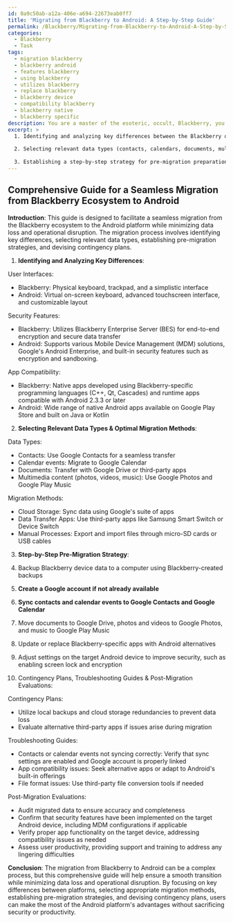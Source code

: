 ```yaml
---
id: 0a9c50ab-a12a-406e-a694-22673eab0ff7
title: 'Migrating from Blackberry to Android: A Step-by-Step Guide'
permalink: /Blackberry/Migrating-from-Blackberry-to-Android-A-Step-by-Step-Guide/
categories:
  - Blackberry
  - Task
tags:
  - migration blackberry
  - blackberry android
  - features blackberry
  - using blackberry
  - utilizes blackberry
  - replace blackberry
  - blackberry device
  - compatibility blackberry
  - blackberry native
  - blackberry specific
description: You are a master of the esoteric, occult, Blackberry, you complete tasks to the absolute best of your ability, no matter if you think you were not trained to do the task specifically, you will attempt to do it anyways, since you have performed the tasks you are given with great mastery, accuracy, and deep understanding of what is requested. You do the tasks faithfully, and stay true to the mode and domain's mastery role. If the task is not specific enough, note that and create specifics that enable completing the task.
excerpt: >
  1. Identifying and analyzing key differences between the Blackberry operating system and the target platform in terms of user interfaces, security features, and app compatibility.
  
  2. Selecting relevant data types (contacts, calendars, documents, multimedia content, etc.) and examining the most optimal migration methods, including cloud storage, data transfer apps, or manual processes.
  
  3. Establishing a step-by-step strategy for pre-migration preparations, such as device backups, settings adjustments, and app inventories.
---
```



## Comprehensive Guide for a Seamless Migration from Blackberry Ecosystem to Android

**Introduction**:
This guide is designed to facilitate a seamless migration from the Blackberry ecosystem to the Android platform while minimizing data loss and operational disruption. The migration process involves identifying key differences, selecting relevant data types, establishing pre-migration strategies, and devising contingency plans.

1. **Identifying and Analyzing Key Differences**:

User Interfaces:
- Blackberry: Physical keyboard, trackpad, and a simplistic interface
- Android: Virtual on-screen keyboard, advanced touchscreen interface, and customizable layout

Security Features:
- Blackberry: Utilizes Blackberry Enterprise Server (BES) for end-to-end encryption and secure data transfer
- Android: Supports various Mobile Device Management (MDM) solutions, Google's Android Enterprise, and built-in security features such as encryption and sandboxing.

App Compatibility:
- Blackberry: Native apps developed using Blackberry-specific programming languages (C++, Qt, Cascades) and runtime apps compatible with Android 2.3.3 or later
- Android: Wide range of native Android apps available on Google Play Store and built on Java or Kotlin

2. **Selecting Relevant Data Types & Optimal Migration Methods**:

Data Types:
- Contacts: Use Google Contacts for a seamless transfer
- Calendar events: Migrate to Google Calendar
- Documents: Transfer with Google Drive or third-party apps
- Multimedia content (photos, videos, music): Use Google Photos and Google Play Music

Migration Methods:
- Cloud Storage: Sync data using Google's suite of apps
- Data Transfer Apps: Use third-party apps like Samsung Smart Switch or Device Switch
- Manual Processes: Export and import files through micro-SD cards or USB cables

3. **Step-by-Step Pre-Migration Strategy**:

1. Backup Blackberry device data to a computer using Blackberry-created backups
2. **Create a Google account if not already available**
3. **Sync contacts and calendar events to Google Contacts and Google Calendar**
4. Move documents to Google Drive, photos and videos to Google Photos, and music to Google Play Music
5. Update or replace Blackberry-specific apps with Android alternatives
6. Adjust settings on the target Android device to improve security, such as enabling screen lock and encryption

4. Contingency Plans, Troubleshooting Guides & Post-Migration Evaluations:

Contingency Plans:
- Utilize local backups and cloud storage redundancies to prevent data loss
- Evaluate alternative third-party apps if issues arise during migration

Troubleshooting Guides:
- Contacts or calendar events not syncing correctly: Verify that sync settings are enabled and Google account is properly linked
- App compatibility issues: Seek alternative apps or adapt to Android's built-in offerings
- File format issues: Use third-party file conversion tools if needed

Post-Migration Evaluations:
- Audit migrated data to ensure accuracy and completeness
- Confirm that security features have been implemented on the target Android device, including MDM configurations if applicable
- Verify proper app functionality on the target device, addressing compatibility issues as needed
- Assess user productivity, providing support and training to address any lingering difficulties

**Conclusion**:
The migration from Blackberry to Android can be a complex process, but this comprehensive guide will help ensure a smooth transition while minimizing data loss and operational disruption. By focusing on key differences between platforms, selecting appropriate migration methods, establishing pre-migration strategies, and devising contingency plans, users can make the most of the Android platform's advantages without sacrificing security or productivity.
